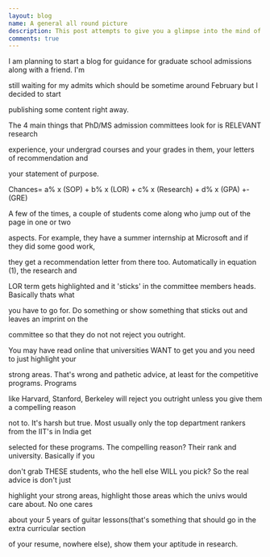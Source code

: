 ```yaml
---
layout: blog
name: A general all round picture
description: This post attempts to give you a glimpse into the mind of the admission committee
comments: true
---
```


I am planning to start a blog for guidance for graduate school admissions along with a friend. I'm

still waiting for my admits which should be sometime around February but I decided to start

publishing some content right away.  


The 4 main things that PhD/MS admission committees look for is RELEVANT research

experience, your undergrad courses and your grades in them, your letters of recommendation and

your statement of purpose.

Chances= a% x (SOP) + b% x (LOR) + c% x (Research) + d% x (GPA) +­ (GRE)



A few of the times, a couple of students come along who jump out of the page in one or two

aspects. For example, they have a summer internship at Microsoft and if they did some good work,

they get a recommendation letter from there too. Automatically in equation (1), the research and

LOR term gets highlighted and it 'sticks' in the committee members heads. Basically thats what

you have to go for. Do something or show something that sticks out and leaves an imprint on the

committee so that they do not not reject you outright.  


You may have read on­line that universities WANT to get you and you need to just highlight your

strong areas. That's wrong and pathetic advice, at least for the competitive programs. Programs

like Harvard, Stanford, Berkeley will reject you outright unless you give them a compelling reason

not to. It's harsh but true. Most usually only the top department rankers from the IIT's in India get

selected for these programs. The compelling reason? Their rank and university. Basically if you

don't grab THESE students, who the hell else WILL you pick? So the real advice is­ don't just

highlight your strong areas, highlight those areas which the univs would care about. No one cares

about your 5 years of guitar lessons(that's something that should go in the extra curricular section

of your resume, nowhere else), show them your aptitude in research.  
